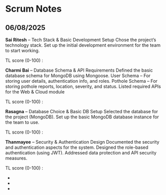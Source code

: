 # Scrum Notes

## <Date> 06/08/2025

**Sai Ritesh** – Tech Stack & Basic Development Setup
Chose the project’s technology stack.
Set up the initial development environment for the team to start working.

TL score (0-100) :
 
**Charmi Bai** – Database Schema & API Requirements
Defined the basic database schema for MongoDB using Mongoose.
User Schema – For storing user details, authentication info, and roles.
Pothole Schema – For storing pothole reports, location, severity, and status.
Listed required APIs for the Web & Cloud module

TL score (0-100) :

**Rasagna** – Database Choice & Basic DB Setup
Selected the database for the project (MongoDB).
Set up the basic MongoDB database instance for the team to use.

TL score (0-100) :

**Thanmayee** – Security & Authentication Design
Documented the security and authentication aspects for the system.
Designed the role-based authentication (using JWT).
Addressed data protection and API security measures.

TL score (0-100) : <leave this empty for the TL-self>
* <updates on currently assigned tasks>
* <url to any pull requests>
* <url to any newly assigned tasks during the scrum>


